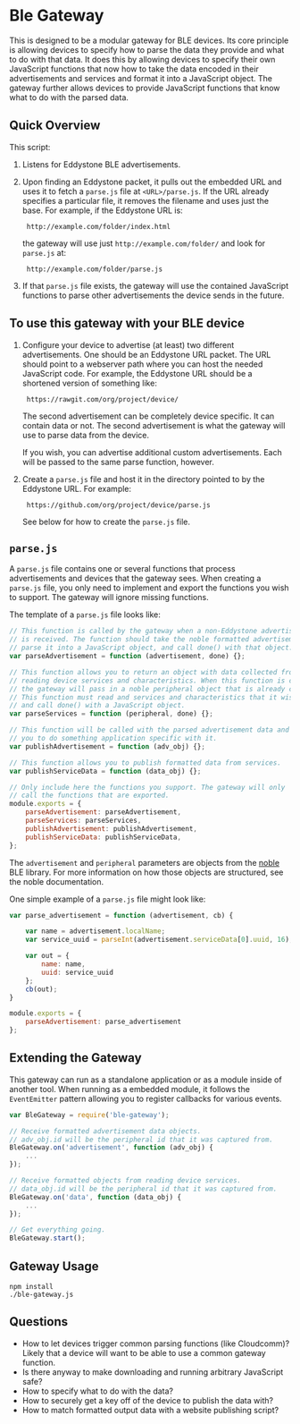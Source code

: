 Ble Gateway
====================

This is designed to be a modular gateway for BLE devices.
Its core principle is allowing devices to specify how to parse the data
they provide and what to do with that data.
It does this by allowing devices to specify their own JavaScript functions
that now how to take the data encoded in their advertisements and services
and format it into a JavaScript object. The gateway further allows devices
to provide JavaScript functions that know what to do with the parsed data.



Quick Overview
--------------

This script:

1. Listens for Eddystone BLE advertisements.
2. Upon finding an Eddystone packet, it pulls out the embedded URL and uses
it to fetch a `parse.js` file at `<URL>/parse.js`. If the URL already specifies
a particular file, it removes the filename and uses just the base. For example,
if the Eddystone URL is:

        http://example.com/folder/index.html

    the gateway will use just `http://example.com/folder/` and look for `parse.js` at:

        http://example.com/folder/parse.js
3. If that `parse.js` file exists, the gateway will use the contained JavaScript functions
to parse other advertisements the device sends in the future.


To use this gateway with your BLE device
------------------------------------

1. Configure your device to advertise (at least) two different advertisements.
One should be an Eddystone URL packet. The URL should point to a webserver
path where you can host the needed JavaScript code. For example, the Eddystone
URL should be a shortened version of something like:

        https://rawgit.com/org/project/device/

    The second advertisement can be completely device specific. It can contain
    data or not. The second advertisement is what the gateway will use
    to parse data from the device.

    If you wish, you can advertise additional custom advertisements. Each will
    be passed to the same parse function, however.

2. Create a `parse.js` file and host it in the directory pointed to by the
Eddystone URL. For example:

        https://github.com/org/project/device/parse.js

    See below for how to create the `parse.js` file.



`parse.js`
----------

A `parse.js` file contains one or several functions that process advertisements
and devices that the gateway sees. When creating a `parse.js` file, you only
need to implement and export the functions you wish to support. The gateway
will ignore missing functions.

The template of a `parse.js` file looks like:

```js
// This function is called by the gateway when a non-Eddystone advertisement
// is received. The function should take the noble formatted advertisement,
// parse it into a JavaScript object, and call done() with that object.
var parseAdvertisement = function (advertisement, done) {};

// This function allows you to return an object with data collected from
// reading device services and characteristics. When this function is called,
// the gateway will pass in a noble peripheral object that is already connected.
// This function must read and services and characteristics that it wishes to
// and call done() with a JavaScript object.
var parseServices = function (peripheral, done) {};

// This function will be called with the parsed advertisement data and allows
// you to do something application specific with it.
var publishAdvertisement = function (adv_obj) {};

// This function allows you to publish formatted data from services.
var publishServiceData = function (data_obj) {};

// Only include here the functions you support. The gateway will only
// call the functions that are exported.
module.exports = {
    parseAdvertisement: parseAdvertisement,
    parseServices: parseServices,
    publishAdvertisement: publishAdvertisement,
    publishServiceData: publishServiceData,
};
```

The `advertisement` and `peripheral` parameters are objects
from the [noble](https://github.com/sandeepmistry/noble) BLE
library. For more information on how those objects are structured,
see the noble documentation.

One simple example of a `parse.js` file might look like:

```js
var parse_advertisement = function (advertisement, cb) {

    var name = advertisement.localName;
    var service_uuid = parseInt(advertisement.serviceData[0].uuid, 16);

    var out = {
        name: name,
        uuid: service_uuid
    };
    cb(out);
}

module.exports = {
    parseAdvertisement: parse_advertisement
};
```


Extending the Gateway
---------------------

This gateway can run as a standalone application or as a module inside
of another tool. When running as a embedded module, it follows the
`EventEmitter` pattern allowing you to register callbacks for various
events.


```js
var BleGateway = require('ble-gateway');

// Receive formatted advertisement data objects.
// adv_obj.id will be the peripheral id that it was captured from.
BleGateway.on('advertisement', function (adv_obj) {
	...
});

// Receive formatted objects from reading device services.
// data_obj.id will be the peripheral id that it was captured from.
BleGateway.on('data', function (data_obj) {
	...
});

// Get everything going.
BleGateway.start();
```


Gateway Usage
-----

```
npm install
./ble-gateway.js
```

Questions
---------

- How to let devices trigger common parsing functions (like Cloudcomm)?
Likely that a device will want to be able to use a common gateway function.
- Is there anyway to make downloading and running arbitrary JavaScript safe?
- How to specify what to do with the data?
- How to securely get a key off of the device to publish the data with?
- How to match formatted output data with a website publishing script?
